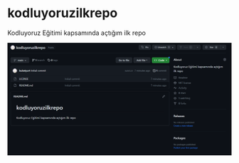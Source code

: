 # kodluyoruzilkrepo
Kodluyoruz Eğitimi kapsamında açtığım ilk repo

![github](figures/ilkproje.png)
